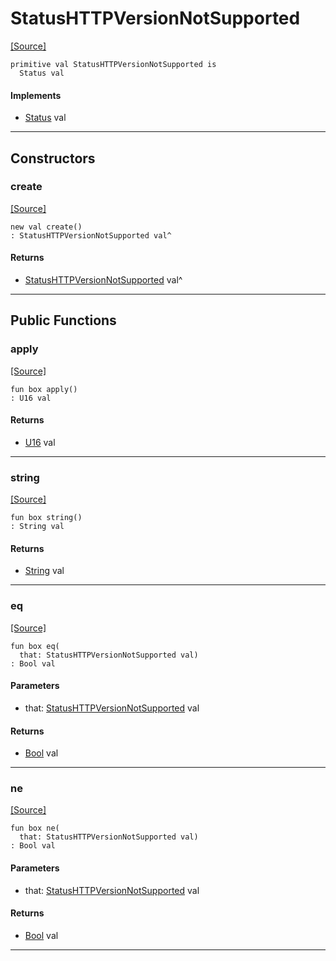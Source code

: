 # StatusHTTPVersionNotSupported
<span class="source-link">[[Source]](src/http/status.md#L141)</span>
```pony
primitive val StatusHTTPVersionNotSupported is
  Status val
```

#### Implements

* [Status](http-Status.md) val

---

## Constructors

### create
<span class="source-link">[[Source]](src/http/status.md#L141)</span>


```pony
new val create()
: StatusHTTPVersionNotSupported val^
```

#### Returns

* [StatusHTTPVersionNotSupported](http-StatusHTTPVersionNotSupported.md) val^

---

## Public Functions

### apply
<span class="source-link">[[Source]](src/http/status.md#L142)</span>


```pony
fun box apply()
: U16 val
```

#### Returns

* [U16](builtin-U16.md) val

---

### string
<span class="source-link">[[Source]](src/http/status.md#L143)</span>


```pony
fun box string()
: String val
```

#### Returns

* [String](builtin-String.md) val

---

### eq
<span class="source-link">[[Source]](src/http/status.md#L142)</span>


```pony
fun box eq(
  that: StatusHTTPVersionNotSupported val)
: Bool val
```
#### Parameters

*   that: [StatusHTTPVersionNotSupported](http-StatusHTTPVersionNotSupported.md) val

#### Returns

* [Bool](builtin-Bool.md) val

---

### ne
<span class="source-link">[[Source]](src/http/status.md#L142)</span>


```pony
fun box ne(
  that: StatusHTTPVersionNotSupported val)
: Bool val
```
#### Parameters

*   that: [StatusHTTPVersionNotSupported](http-StatusHTTPVersionNotSupported.md) val

#### Returns

* [Bool](builtin-Bool.md) val

---

